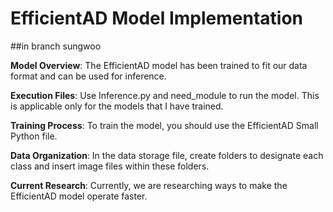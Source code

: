 # EfficientAD Model Implementation
  ##in branch sungwoo  
  
**Model Overview**: The EfficientAD model has been trained to fit our data format and can be used for inference.    

**Execution Files**: Use Inference.py and need_module to run the model. This is applicable only for the models that I have trained.  

**Training Process**: To train the model, you should use the EfficientAD Small Python file.  

**Data Organization**: In the data storage file, create folders to designate each class and insert image files within these folders.  

**Current Research**: Currently, we are researching ways to make the EfficientAD model operate faster.  
